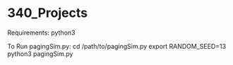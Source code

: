# 340_Projects

Requirements:
  python3

To Run pagingSim.py:
  cd /path/to/pagingSim.py
  export RANDOM_SEED=13
  python3 pagingSim.py <Memory Size> <Page Size> <Number of Jobs> <Min Runtime> <Max Runtime> <Min Memory> <Max Memory>
  
